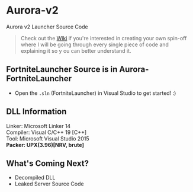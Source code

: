 # Aurora-v2
Aurora v2 Launcher Source Code

> Check out the [Wiki][0] if you're interested in creating your own spin-off where I will be going through every single piece of code and explaining it so y ou can better understand it.

## FortniteLauncher Source is in Aurora-FortniteLauncher
- Open the `.sln` (FortniteLauncher) in Visual Studio to get started! :)

## DLL Information

Linker: Microsoft Linker 14 <br>
Compiler: Visual C/C++ 19 [C++] <br>
Tool: Microsoft Visual Studio 2015 <br>
**Packer: UPX(3.96)[NRV, brute]** <br>

## What's Coming Next?

- Decompiled DLL
- Leaked Server Source Code

[0]: https://github.com/alexdev404/aurora-v2/wiki
